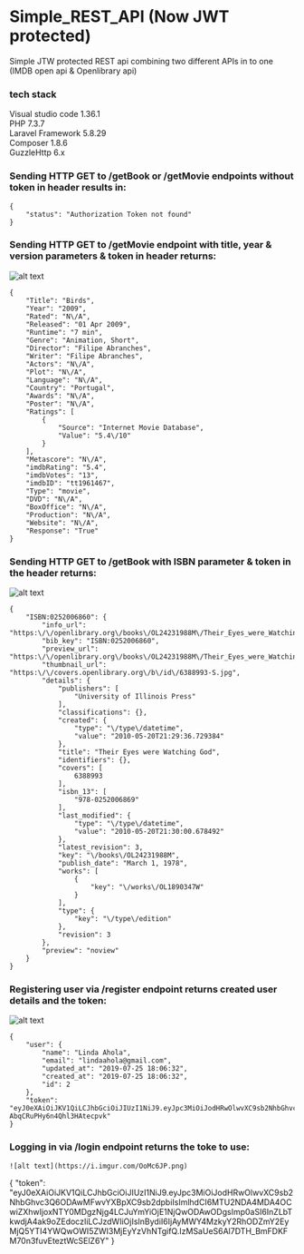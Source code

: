 # Simple_REST_API (Now JWT protected)
Simple JTW protected REST api combining two different APIs in to one (IMDB open api & Openlibrary api)

### tech stack
Visual studio code 1.36.1  
PHP 7.3.7  
Laravel Framework 5.8.29  
Composer 1.8.6  
GuzzleHttp 6.x  


### Sending HTTP GET to /getBook or /getMovie endpoints without token in header results in:
```
{
    "status": "Authorization Token not found"
}
```

### Sending HTTP GET to /getMovie endpoint with title, year & version parameters & token in header returns:
![alt text](https://i.imgur.com/pDPdsTb.png)
```
{
    "Title": "Birds",
    "Year": "2009",
    "Rated": "N\/A",
    "Released": "01 Apr 2009",
    "Runtime": "7 min",
    "Genre": "Animation, Short",
    "Director": "Filipe Abranches",
    "Writer": "Filipe Abranches",
    "Actors": "N\/A",
    "Plot": "N\/A",
    "Language": "N\/A",
    "Country": "Portugal",
    "Awards": "N\/A",
    "Poster": "N\/A",
    "Ratings": [
        {
            "Source": "Internet Movie Database",
            "Value": "5.4\/10"
        }
    ],
    "Metascore": "N\/A",
    "imdbRating": "5.4",
    "imdbVotes": "13",
    "imdbID": "tt1961467",
    "Type": "movie",
    "DVD": "N\/A",
    "BoxOffice": "N\/A",
    "Production": "N\/A",
    "Website": "N\/A",
    "Response": "True"
}
```

### Sending HTTP GET to /getBook with ISBN parameter & token in the header returns:
![alt text](https://i.imgur.com/t23vafg.png)
```
{
    "ISBN:0252006860": {
        "info_url": "https:\/\/openlibrary.org\/books\/OL24231988M\/Their_Eyes_were_Watching_God",
        "bib_key": "ISBN:0252006860",
        "preview_url": "https:\/\/openlibrary.org\/books\/OL24231988M\/Their_Eyes_were_Watching_God",
        "thumbnail_url": "https:\/\/covers.openlibrary.org\/b\/id\/6388993-S.jpg",
        "details": {
            "publishers": [
                "University of Illinois Press"
            ],
            "classifications": {},
            "created": {
                "type": "\/type\/datetime",
                "value": "2010-05-20T21:29:36.729384"
            },
            "title": "Their Eyes were Watching God",
            "identifiers": {},
            "covers": [
                6388993
            ],
            "isbn_13": [
                "978-0252006869"
            ],
            "last_modified": {
                "type": "\/type\/datetime",
                "value": "2010-05-20T21:30:00.678492"
            },
            "latest_revision": 3,
            "key": "\/books\/OL24231988M",
            "publish_date": "March 1, 1978",
            "works": [
                {
                    "key": "\/works\/OL1890347W"
                }
            ],
            "type": {
                "key": "\/type\/edition"
            },
            "revision": 3
        },
        "preview": "noview"
    }
}
```

### Registering user via /register endpoint returns created user details and the token:
![alt text](https://i.imgur.com/IE6Jwr3.png)
```
{
    "user": {
        "name": "Linda Ahola",
        "email": "lindaahola@gmail.com",
        "updated_at": "2019-07-25 18:06:32",
        "created_at": "2019-07-25 18:06:32",
        "id": 2
    },
    "token": "eyJ0eXAiOiJKV1QiLCJhbGciOiJIUzI1NiJ9.eyJpc3MiOiJodHRwOlwvXC9sb2NhbGhvc3Q6ODAwMFwvYXBpXC9yZWdpc3RlciIsImlhdCI6MTU2NDA3Nzk5MiwiZXhwIjoxNTY0MDgxNTkyLCJuYmYiOjE1NjQwNzc5OTIsImp0aSI6IkxWMEhqZjlFWFhtNmRZNFAiLCJzdWIiOjIsInBydiI6IjAyMWY4MzkyY2RhODZmY2EyMjQ5YTI4YWQwOWI5ZWI3MjEyYzVhNTgifQ.rLwG25kmuuNs4yKKG1-AbqCRuPHy6n4Qhl3HAtecpvk"
}
```
### Logging in via /login endpoint returns the toke to use:
```
![alt text](https://i.imgur.com/OoMc6JP.png)
```
{
    "token": "eyJ0eXAiOiJKV1QiLCJhbGciOiJIUzI1NiJ9.eyJpc3MiOiJodHRwOlwvXC9sb2NhbGhvc3Q6ODAwMFwvYXBpXC9sb2dpbiIsImlhdCI6MTU2NDA4MDA4OCwiZXhwIjoxNTY0MDgzNjg4LCJuYmYiOjE1NjQwODAwODgsImp0aSI6InZLbTkwdjA4ak9oZEdoczIiLCJzdWIiOjIsInBydiI6IjAyMWY4MzkyY2RhODZmY2EyMjQ5YTI4YWQwOWI5ZWI3MjEyYzVhNTgifQ.IzMSaUeS6Al7DTH_BmFDKFM70n3fuvEteztWcSElZ6Y"
}
```
